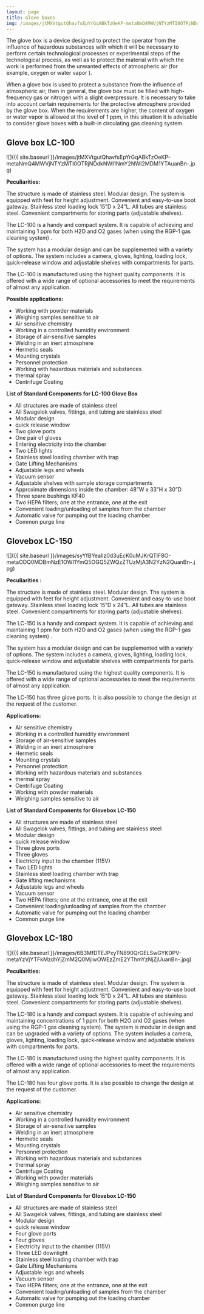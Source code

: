 ```yaml
---
layout: page
title: Glove boxes
img: /images/jtMXVtgutQhavfsEpYrGqABkTzOeKP-metaNmQ4MWVjNTYzMTI0OTRjNDdkNWI1NmY2NWI2MDM1YTAuanBn-.jpg
---
```


The glove box is a device designed to protect the operator from the influence of hazardous substances with which it will be necessary to perform certain technological processes or experimental steps of the technological process, as well as to protect the material with which the work is performed from the unwanted effects of atmospheric air (for example, oxygen or water vapor ).

When a glove box is used to protect a substance from the influence of atmospheric air, then in general, the glove box must be filled with high-frequency gas or nitrogen with a slight overpressure. It is necessary to take into account certain requirements for the protective atmosphere provided by the glove box. When the requirements are higher, the content of oxygen or water vapor is allowed at the level of 1 ppm, in this situation it is advisable to consider glove boxes with a built-in circulating gas cleaning system.

<div class="block" markdown="1">

## Glove box LC-100

![]({{ site.baseurl }}/images/jtMXVtgutQhavfsEpYrGqABkTzOeKP-metaNmQ4MWVjNTYzMTI0OTRjNDdkNWI1NmY2NWI2MDM1YTAuanBn-.jpg)

**Peculiarities:**

The structure is made of stainless steel.
Modular design.
The system is equipped with feet for height adjustment.
Convenient and easy-to-use boot gateway.
Stainless steel loading lock 15”D x 24”L.
All tubes are stainless steel.
Convenient compartments for storing parts (adjustable
shelves).

The LC-100 is a handy and compact system. It is capable of achieving and maintaining 1 ppm for both H2O and O2 gases (when using the RGP-1 gas cleaning system) .

The system has a modular design and can be supplemented with a variety of options. The system includes a camera, gloves, lighting, loading lock, quick-release window and adjustable shelves with compartments for parts.

The LC-100 is manufactured using the highest quality components. It is offered with a wide range of optional accessories to meet the requirements of almost any application.

**Possible applications:**

- Working with powder materials
- Weighing samples sensitive to air
- Air sensitive chemistry
- Working in a controlled humidity environment
- Storage of air-sensitive samples
- Welding in an inert atmosphere
- Hermetic seals
- Mounting crystals
- Personnel protection
- Working with hazardous materials and substances
- thermal spray
- Centrifuge Coating

**List of Standard Components for LC-100 Glove Box**

- All structures are made of stainless steel
- All Swagelok valves, fittings, and tubing are stainless steel
- Modular design
- quick release window
- Two glove ports
- One pair of gloves
- Entering electricity into the chamber
- Two LED lights
- Stainless steel loading chamber with trap
- Gate Lifting Mechanisms
- Adjustable legs and wheels
- Vacuum sensor
- Adjustable shelves with sample storage compartments
- Approximate dimensions inside the chamber: 48”W x 33”H x 30”D
- Three spare bushings KF40
- Two HEPA filters; one at the entrance, one at the exit
- Convenient loading/unloading of samples from the chamber
- Automatic valve for pumping out the loading chamber
- Common purge line

</div>
<div style="clear:both;"></div>
<div class="block" markdown="1">

## Glovebox LC-150

![]({{ site.baseurl }}/images/syYfBYeaIlz0d3uEcK0uMJKrQTIF8O-metaODQ0MDBmNzE1OWI1YmQ5OGQ5ZWQzZTUzMjA3N2YzN2QuanBn-.jpg)

**Peculiarities :**

The structure is made of stainless steel.
Modular design.
The system is equipped with feet for
height adjustment. Convenient and easy-to-use
boot gateway.
Stainless steel loading lock 15”D x 24”L. All tubes
are stainless steel.
Convenient compartments for storing parts
(adjustable shelves).

The LC-150 is a handy and compact system. It is capable of achieving and maintaining 1 ppm for both H2O and O2 gases (when using the RGP-1 gas cleaning system) .

The system has a modular design and can be supplemented with a variety of options. The system includes a camera, gloves, lighting, loading lock, quick-release window and adjustable shelves with compartments for parts.

The LC-150 is manufactured using the highest quality components. It is offered with a wide range of optional accessories to meet the requirements of almost any application.

The LC-150 has three glove ports. It is also possible to change the design at the request of the customer.

**Applications:**

- Air sensitive chemistry
- Working in a controlled humidity environment
- Storage of air-sensitive samples
- Welding in an inert atmosphere
- Hermetic seals
- Mounting crystals
- Personnel protection
- Working with hazardous materials and substances
- thermal spray
- Centrifuge Coating
- Working with powder materials
- Weighing samples sensitive to air

**List of Standard Components for Glovebox LC-150**

- All structures are made of stainless steel
- All Swagelok valves, fittings, and tubing are stainless steel
- Modular design
- quick release window
- Three glove ports
- Three gloves
- Electricity input to the chamber (115V)
- Two LED lights
- Stainless steel loading chamber with trap
- Gate lifting mechanisms
- Adjustable legs and wheels
- Vacuum sensor
- Two HEPA filters; one at the entrance, one at the exit
- Convenient loading/unloading of samples from the chamber
- Automatic valve for pumping out the loading chamber
- Common purge line

</div>
<div style="clear:both;"></div>
<div class="block" markdown="1">

## Glovebox LC-180

![]({{ site.baseurl }}/images/6B3MfDTEJPxyTN890QrGELSwGYKDPV-metaYzVjYTFkMzdhYjZmM2Q0MjIwOWEzZmE2YThmYzNjZjUuanBn-.jpg)

**Peculiarities:**

The structure is made of stainless steel.
Modular design.
The system is equipped with feet for height adjustment.
Convenient and easy-to-use boot gateway.
Stainless steel loading lock 15”D x 24”L.
All tubes are stainless steel.
Convenient compartments for storing parts (adjustable shelves).

The LC-180 is a handy and compact system. It is capable of achieving and maintaining concentrations of 1 ppm for both H2O and O2 gases (when using the RGP-1 gas cleaning system). The system is modular in design and can be upgraded with a variety of options. The system includes a camera, gloves, lighting, loading lock, quick-release window and adjustable shelves with compartments for parts.

The LC-180 is manufactured using the highest quality components. It is offered with a wide range of optional accessories to meet the requirements of almost any application.

The LC-180 has four glove ports. It is also possible to change the design at the request of the customer.

**Applications:**

- Air sensitive chemistry
- Working in a controlled humidity environment
- Storage of air-sensitive samples
- Welding in an inert atmosphere
- Hermetic seals
- Mounting crystals
- Personnel protection
- Working with hazardous materials and substances
- thermal spray
- Centrifuge Coating
- Working with powder materials
- Weighing samples sensitive to air

**List of Standard Components for Glovebox LC-150**

- All structures are made of stainless steel
- All Swagelok valves, fittings, and tubing are stainless steel
- Modular design
- quick release window
- Four glove ports
- Four gloves
- Electricity input to the chamber (115V)
- Three LED downlight
- Stainless steel loading chamber with trap
- Gate Lifting Mechanisms
- Adjustable legs and wheels
- Vacuum sensor
- Two HEPA filters; one at the entrance, one at the exit
- Convenient loading/unloading of samples from the chamber
- Automatic valve for pumping out the loading chamber
- Common purge line

</div>
<div style="clear:both;"></div>